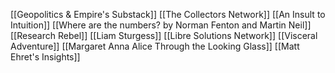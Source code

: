 [[Geopolitics & Empire's Substack]]
[[The Collectors Network]]
[[An Insult to Intuition]]
[[Where are the numbers? by Norman Fenton and Martin Neil]]
[[Research Rebel]]
[[Liam Sturgess]]
[[Libre Solutions Network]]
[[Visceral Adventure]]
[[Margaret Anna Alice Through the Looking Glass]]
[[Matt Ehret's Insights]]